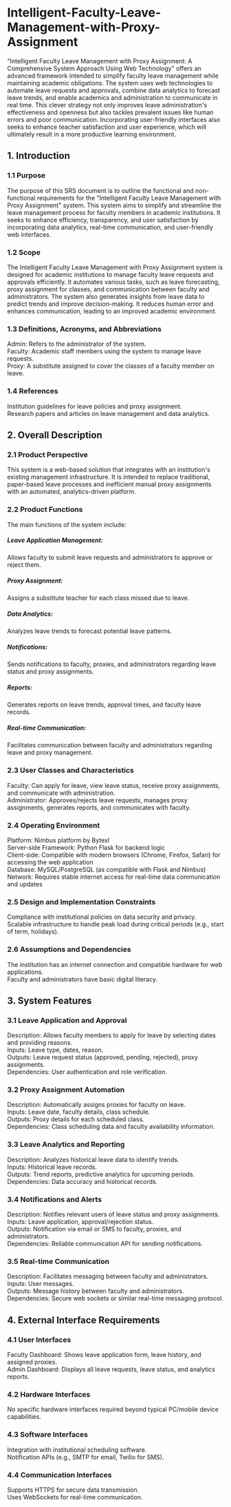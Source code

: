 # Intelligent-Faculty-Leave-Management-with-Proxy-Assignment


"Intelligent Faculty Leave Management with Proxy Assignment: A Comprehensive System Approach Using Web Technology" offers an advanced framework intended to simplify faculty leave management while maintaining academic obligations. The system uses web technologies to automate leave requests and approvals, combine data analytics to forecast leave trends, and enable academics and administration to communicate in real time. This clever strategy not only improves leave administration's effectiveness and openness but also tackles prevalent issues like human errors and poor communication. Incorporating user-friendly interfaces also seeks to enhance teacher satisfaction and user experience, which will ultimately result in a more productive learning environment.

## 1. Introduction
### 1.1 Purpose
The purpose of this SRS document is to outline the functional and non-functional requirements for the "Intelligent Faculty Leave Management with Proxy Assignment" system. This system aims to simplify and streamline the leave management process for faculty members in academic institutions. It seeks to enhance efficiency, transparency, and user satisfaction by incorporating data analytics, real-time communication, and user-friendly web interfaces.

### 1.2 Scope
The Intelligent Faculty Leave Management with Proxy Assignment system is designed for academic institutions to manage faculty leave requests and approvals efficiently. It automates various tasks, such as leave forecasting, proxy assignment for classes, and communication between faculty and administrators. The system also generates insights from leave data to predict trends and improve decision-making. It reduces human error and enhances communication, leading to an improved academic environment.

### 1.3 Definitions, Acronyms, and Abbreviations
Admin: Refers to the administrator of the system.<br />
Faculty: Academic staff members using the system to manage leave requests.<br />
Proxy: A substitute assigned to cover the classes of a faculty member on leave.
### 1.4 References
Institution guidelines for leave policies and proxy assignment.<br />
Research papers and articles on leave management and data analytics.

## 2. Overall Description
### 2.1 Product Perspective
This system is a web-based solution that integrates with an institution's existing management infrastructure. It is intended to replace traditional, paper-based leave processes and inefficient manual proxy assignments with an automated, analytics-driven platform.

### 2.2 Product Functions
The main functions of the system include:

##### Leave Application Management: 
Allows faculty to submit leave requests and administrators to approve or reject them.
##### Proxy Assignment: 
Assigns a substitute teacher for each class missed due to leave.
##### Data Analytics: 
Analyzes leave trends to forecast potential leave patterns.
##### Notifications: 
Sends notifications to faculty, proxies, and administrators regarding leave status and proxy assignments.
##### Reports: 
Generates reports on leave trends, approval times, and faculty leave records.
##### Real-time Communication: 
Facilitates communication between faculty and administrators regarding leave and proxy management.
### 2.3 User Classes and Characteristics
Faculty: Can apply for leave, view leave status, receive proxy assignments, and communicate with administration.<br />
Administrator: Approves/rejects leave requests, manages proxy assignments, generates reports, and communicates with faculty.
### 2.4 Operating Environment
Platform: Nimbus platform by Bytexl<br />
Server-side Framework: Python Flask for backend logic<br />
Client-side: Compatible with modern browsers (Chrome, Firefox, Safari) for accessing the web application<br />
Database: MySQL/PostgreSQL (as compatible with Flask and Nimbus)<br />
Network: Requires stable internet access for real-time data communication and updates<br />
### 2.5 Design and Implementation Constraints
Compliance with institutional policies on data security and privacy.<br />
Scalable infrastructure to handle peak load during critical periods (e.g., start of term, holidays).
### 2.6 Assumptions and Dependencies
The institution has an internet connection and compatible hardware for web applications.<br />
Faculty and administrators have basic digital literacy.


## 3. System Features
### 3.1 Leave Application and Approval
Description: Allows faculty members to apply for leave by selecting dates and providing reasons.<br />
Inputs: Leave type, dates, reason.<br />
Outputs: Leave request status (approved, pending, rejected), proxy assignments.<br />
Dependencies: User authentication and role verification.
### 3.2 Proxy Assignment Automation
Description: Automatically assigns proxies for faculty on leave.<br />
Inputs: Leave date, faculty details, class schedule.<br />
Outputs: Proxy details for each scheduled class.<br />
Dependencies: Class scheduling data and faculty availability information.<br />
### 3.3 Leave Analytics and Reporting
Description: Analyzes historical leave data to identify trends.<br />
Inputs: Historical leave records.<br />
Outputs: Trend reports, predictive analytics for upcoming periods.<br />
Dependencies: Data accuracy and historical records.
### 3.4 Notifications and Alerts
Description: Notifies relevant users of leave status and proxy assignments.<br />
Inputs: Leave application, approval/rejection status.<br />
Outputs: Notification via email or SMS to faculty, proxies, and administrators.<br />
Dependencies: Reliable communication API for sending notifications.
### 3.5 Real-time Communication
Description: Facilitates messaging between faculty and administrators.<br />
Inputs: User messages.<br />
Outputs: Message history between faculty and administrators.<br />
Dependencies: Secure web sockets or similar real-time messaging protocol.


## 4. External Interface Requirements
### 4.1 User Interfaces
Faculty Dashboard: Shows leave application form, leave history, and assigned proxies.<br />
Admin Dashboard: Displays all leave requests, leave status, and analytics reports.<br />
### 4.2 Hardware Interfaces
No specific hardware interfaces required beyond typical PC/mobile device capabilities.
### 4.3 Software Interfaces
Integration with institutional scheduling software.<br />
Notification APIs (e.g., SMTP for email, Twilio for SMS).
### 4.4 Communication Interfaces
Supports HTTPS for secure data transmission.<br />
Uses WebSockets for real-time communication.
